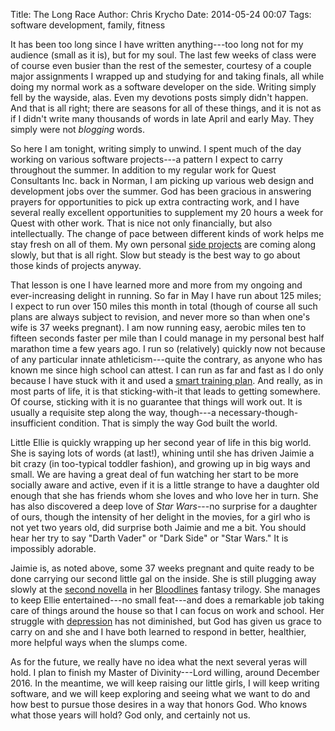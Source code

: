 Title: The Long Race
Author: Chris Krycho
Date: 2014-05-24 00:07
Tags: software development, family, fitness

It has been too long since I have written anything---too long not for my
audience (small as it is), but for my soul. The last few weeks of class were of
course even busier than the rest of the semester, courtesy of a couple major
assignments I wrapped up and studying for and taking finals, all while doing my
normal work as a software developer on the side. Writing simply fell by the
wayside, alas. Even my devotions posts simply didn't happen. And that is all
right; there are seasons for all of these things, and it is not as if I didn't
write many thousands of words in late April and early May. They simply were not
*blogging* words.

So here I am tonight, writing simply to unwind. I spent much of the day working
on various software projects---a pattern I expect to carry throughout the
summer. In addition to my regular work for Quest Consultants Inc. back in
Norman, I am picking up various web design and development jobs over the
summer. God has been gracious in answering prayers for opportunities to pick up
extra contracting work, and I have several really excellent opportunities to
supplement my 20 hours a week for Quest with other work. That is nice not only
financially, but also intellectually. The change of pace between different
kinds of work helps me stay fresh on all of them. My own personal [side
projects][io] are coming along slowly, but that is all right. Slow but steady
is the best way to go about those kinds of projects anyway.

[io]: http://www.chriskrycho.com/2014/a-little-crazy.html

That lesson is one I have learned more and more from my ongoing and
ever-increasing delight in running. So far in May I have run about 125 miles; I
expect to run over 150 miles this month in total (though of course all such
plans are always subject to revision, and never more so than when one's wife is
37 weeks pregnant). I am now running easy, aerobic miles ten to fifteen seconds
faster per mile than I could manage in my personal best half marathon time a
few years ago. I run so (relatively) quickly now not because of any particular
innate athleticism---quite the contrary, as anyone who has known me since high
school can attest. I can run as far and fast as I do only because I have stuck
with it and used a [smart training plan][markallen]. And really, as in most
parts of life, it is that sticking-with-it that leads to getting somewhere. Of
course, sticking with it is no guarantee that things will work out. It is
usually a requisite step along the way, though---a
necessary-though-insufficient condition. That is simply the way God built the
world.

[markallen]: http://markallenonline.com/maoArticles.aspx?AID=2 "Working Your Heart"

Little Ellie is quickly wrapping up her second year of life in this big world.
She is saying lots of words (at last!), whining until she has driven Jaimie a
bit crazy (in too-typical toddler fashion), and growing up in big ways and
small. We are having a great deal of fun watching her start to be more socially
aware and active, even if it is a little strange to have a daughter old enough
that she has friends whom she loves and who love her in turn. She has also
discovered a deep love of _Star Wars_---no surprise for a daughter of ours,
though the intensity of her delight in the movies, for a girl who is not yet
two years old, did surprise both Jaimie and me a bit. You should hear her try
to say "Darth Vader" or "Dark Side" or "Star Wars." It is impossibly adorable.

Jaimie is, as noted above, some 37 weeks pregnant and quite ready to be done
carrying our second little gal on the inside. She is still plugging away slowly
at the [second novella][shaking] in her [Bloodlines][ebook] fantasy trilogy.
She manages to keep Ellie entertained---no small feat---and does a remarkable
job taking care of things around the house so that I can focus on work and
school. Her struggle with [depression][ardentfidelity] has not diminished, but
God has given us grace to carry on and she and I have both learned to respond
in better, healthier, more helpful ways when the slumps come.

As for the future, we really have no idea what the next several yeras will
hold. I plan to finish my Master of Divinity---Lord willing, around December
2016. In the meantime, we will keep raising our little girls, I will keep
writing software, and we will keep exploring and seeing what we want to do and
how best to pursue those desires in a way that honors God. Who knows what those
years will hold? God only, and certainly not us.

[shaking]: http://jaimiekrycho.com/shaking-epheria-pt-1/ "Bloodlines: The Shaking of Epheria, Part I"

[ebook]: http://www.amazon.com/Bloodlines-Epheria-The-Trilogy-ebook/dp/B00HY478QO/ "Get Bloodlines of Epheria on Kindle!"

[ardentfidelity]: http://2012-2013.chriskrycho.com/theology/marriage-depression/ "Marriage and Depression"